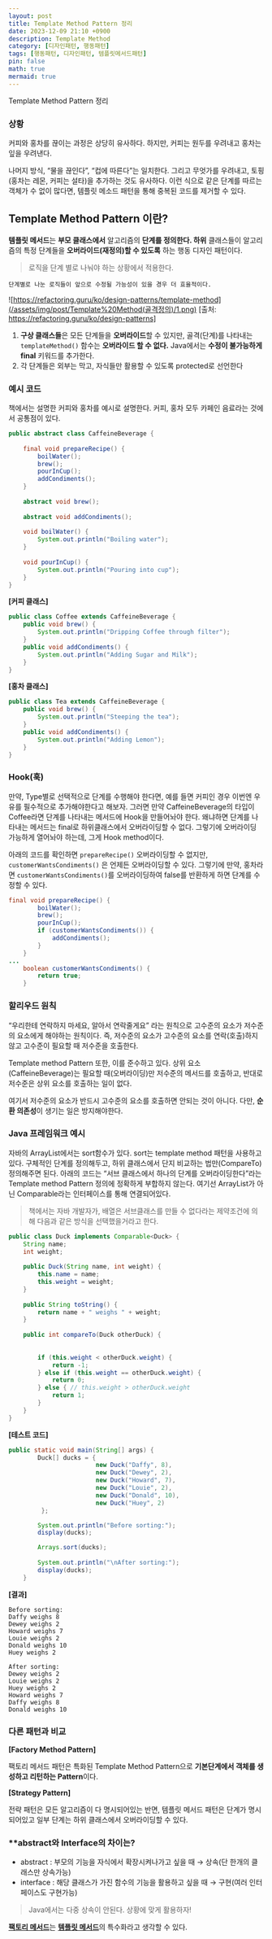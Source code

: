 ```yaml
---
layout: post
title: Template Method Pattern 정리
date: 2023-12-09 21:10 +0900 
description: Template Method
category: [디자인패턴, 행동패턴] 
tags: [행동패턴, 디자인패턴, 템플릿메서드패턴] 
pin: false
math: true
mermaid: true
---
```

Template Method Pattern 정리
<!--more-->


### 상황


커피와 홍차를 끊이는 과정은 상당히 유사하다. 하지만, 커피는 원두를 우려내고 홍차는 잎을 우려낸다. 


나머지 방식, “물을 끊인다”, “컵에 따른다”는 일치한다. 그리고 무엇가를 우려내고, 토핑(홍차는 레몬, 커피는 설타)을 추가하는 것도 유사하다. 이런 식으로 같은 단계를 따르는 객체가 수 없이 많다면, 템플릿 메소드 패턴을 통해 중복된 코드를 제거할 수 있다.


## Template Method Pattern 이란?


**템플릿 메서드**는 **부모 클래스에서** 알고리즘의 **단계를 정의한다. 하위** 클래스들이 알고리즘의 특정 단계들을 **오버라이드(재정의)할 수 있도록** 하는 행동 디자인 패턴이다.


> 로직을 단계 별로 나눠야 하는 상황에서 적용한다.


	단계별로 나눈 로직들이 앞으로 수정될 가능성이 있을 경우 더 효율적이다.


![https://refactoring.guru/ko/design-patterns/template-method](/assets/img/post/Template%20Method(골격정의)/1.png)
[출처: https://refactoring.guru/ko/design-patterns]

1. **구상 클래스들**은 모든 단계들을 **오버라이드**할 수 있지만, 골격(단계)를 나타내는 `templateMethod()` 함수는 **오버라이드 할 수 없다.** Java에서는 **수정이 불가능하게 final** 키워드를 추가한다.
2. 각 단계들은 외부는 막고, 자식들만 활용할 수 있도록 protected로 선언한다

### 예시 코드


책에서는 설명한 커피와 홍차를 예시로 설명한다. 커피, 홍차 모두 카페인 음료라는 것에서 공통점이 있다.


```java
public abstract class CaffeineBeverage {
  
	final void prepareRecipe() {
		boilWater();
		brew();
		pourInCup();
		addCondiments();
	}
 
	abstract void brew();
  
	abstract void addCondiments();
 
	void boilWater() {
		System.out.println("Boiling water");
	}
  
	void pourInCup() {
		System.out.println("Pouring into cup");
	}
}
```


**[커피 클래스]**


```java
public class Coffee extends CaffeineBeverage {
	public void brew() {
		System.out.println("Dripping Coffee through filter");
	}
	public void addCondiments() {
		System.out.println("Adding Sugar and Milk");
	}
}
```


**[홍차 클래스]**


```java
public class Tea extends CaffeineBeverage {
	public void brew() {
		System.out.println("Steeping the tea");
	}
	public void addCondiments() {
		System.out.println("Adding Lemon");
	}
}
```


### Hook(훅)


만약, Type별로 선택적으로 단계를 수행해야 한다면, 예를 들면 커피인 경우 이번엔 우유를 필수적으로 추가해야한다고 해보자. 그러면 만약 CaffeineBeverage의 타입이 Coffee라면 단계를 나타내는 메서드에 Hook을 만들어놔야 한다. 왜냐하면 단계를 나타내는 메서드는 final로 하위클래스에서 오버라이딩할 수 없다. 그렇기에 오버라이딩 가능하게 열어놔야 하는데, 그게 Hook method이다. 


아래의 코드를 확인하면 `prepareRecipe()` 오버라이딩할 수 없지만, `customerWantsCondiments()` 은 언제든 오버라이딩할 수 있다. 그렇기에 만약, 홍차라면 `customerWantsCondiments()`를 오버라이딩하여 false를 반환하게 하면 단계를 수정할 수 있다.


```java
final void prepareRecipe() {
		boilWater();
		brew();
		pourInCup();
		if (customerWantsCondiments()) {
			addCondiments();
		}
	}
... 
	boolean customerWantsCondiments() {
		return true;
	}
```


### 할리우드 원칙


“우리한테 연락하지 마세요, 알아서 연락줄게요” 라는 원칙으로 고수준의 요소가 저수준의 요소에게 해야하는 원칙이다. 즉, 저수준의 요소가 고수준의 요소를 연락(호출)하지 않고 고수준이 필요할 때 저수준을 호출한다.


Template method Pattern 또한, 이를 준수하고 있다. 상위 요소(CaffeineBeverage)는 필요할 때(오버라이딩)만 저수준의 메서드를 호출하고, 반대로 저수준은 상위 요소를 호출하는 일이 없다.


여기서 저수준의 요소가 반드시 고수준의 요소를 호출하면 안되는 것이 아니다. 다만, **순환 의존성**이 생기는 일은 방지해야한다.


### Java 프레임워크 예시


자바의 ArrayList에서는 sort함수가 있다. sort는 template method 패턴을 사용하고 있다. 구체적인 단계를 정의해두고, 하위 클래스에서 단지 비교하는 법만(CompareTo) 정의해주면 된다. 아래의 코드는 “서브 클래스에서 하나의 단계를 오버라이딩한다”라는 Template method Pattern 정의에 정확하게 부합하지 않는다. 여기선 ArrayList가 아닌 Comparable라는 인터페이스를 통해 연결되어있다. 


> 책에서는 자바 개발자가, 배열은 서브클래스를 만들 수 없다라는 제약조건에 의해 다음과 같은 방식을 선택했을거라고 한다.


```java
public class Duck implements Comparable<Duck> {
	String name;
	int weight;
  
	public Duck(String name, int weight) {
		this.name = name;
		this.weight = weight;
	}
 
	public String toString() {
		return name + " weighs " + weight;
	}
  
	public int compareTo(Duck otherDuck) {
 
  
		if (this.weight < otherDuck.weight) {
			return -1;
		} else if (this.weight == otherDuck.weight) {
			return 0;
		} else { // this.weight > otherDuck.weight
			return 1;
		}
	}
}
```


**[테스트 코드]**


```java
public static void main(String[] args) {
		Duck[] ducks = { 
						new Duck("Daffy", 8), 
						new Duck("Dewey", 2),
						new Duck("Howard", 7),
						new Duck("Louie", 2),
						new Duck("Donald", 10), 
						new Duck("Huey", 2)
		 };

		System.out.println("Before sorting:");
		display(ducks);

		Arrays.sort(ducks);
 
		System.out.println("\nAfter sorting:");
		display(ducks);
	}
```


**[결과]**


```text
Before sorting:
Daffy weighs 8
Dewey weighs 2
Howard weighs 7
Louie weighs 2
Donald weighs 10
Huey weighs 2

After sorting:
Dewey weighs 2
Louie weighs 2
Huey weighs 2
Howard weighs 7
Daffy weighs 8
Donald weighs 10
```


### 다른 패턴과 비교


**[Factory Method Pattern]**


팩토리 메서드 패턴은 특화된 Template Method Pattern으로 **기본단계에서 객체를 생성하고 리턴하는 Pattern**이다.


**[Strategy Pattern]**


전략 패턴은 모든 알고리즘이 다 명시되어있는 반면, 템플릿 메서드 패턴은 단계가 명시되어있고 일부 단계는 하위 클래스에서 오버라이딩할 수 있다.


### ****abstract와 Interface의 차이는?**

- abstract : 부모의 기능을 자식에서 확장시켜나가고 싶을 때 → 상속(단 한개의 클래스만 상속가능)
- interface : 해당 클래스가 가진 함수의 기능을 활용하고 싶을 때 → 구현(여러 인터페이스도 구현가능)

> Java에서는 다중 상속이 안된다. 상황에 맞게 활용하자!


[**팩토리 메서드**](https://refactoring.guru/ko/design-patterns/factory-method)는 [**템플릿 메서드**](https://refactoring.guru/ko/design-patterns/template-method)의 특수화라고 생각할 수 있다.

